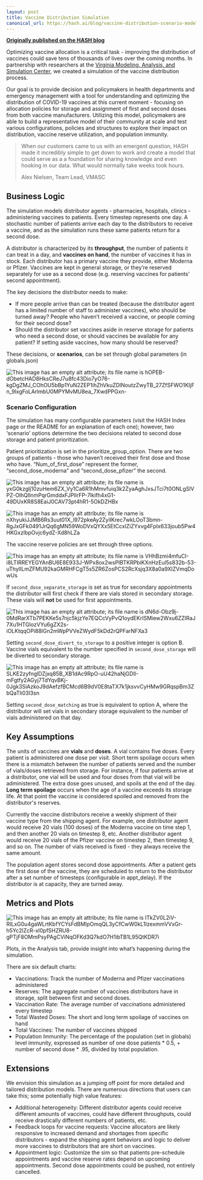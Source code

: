 ```yaml
---
layout: post
title: Vaccine Distribution Simulation
canonical_url: https://hash.ai/blog/vaccine-distribution-scenario-modeling
---
```


__[Originally published on the HASH blog](https://hash.ai/blog/vaccine-distribution-scenario-modeling)__

Optimizing vaccine allocation is a critical task - improving the distribution of vaccines could save tens of thousands of lives over the coming months. In partnership with researchers at the [Virginia Modeling, Analysis, and Simulation Center](https://www.odu.edu/vmasc), we created a simulation of the vaccine distribution process. 

Our goal is to provide decision and policymakers in health departments and emergency management with a tool for understanding and optimizing the distribution of COVID-19 vaccines at this current moment - focusing on allocation policies for storage and assignment of first and second doses from both vaccine manufacturers. Utilizing this model, policymakers are able to build a representative model of their community at scale and test various configurations, policies and structures to explore their impact on distribution, vaccine reserve utilization, and population immunity.

> When our customers came to us with an emergent question, HASH made it incredibly simple to get down to work and create a model that could serve as a a foundation for sharing knowledge and even hooking in our data. What would normally take weeks took hours. 
>
> Alex Nielsen, Team Lead, VMASC

## Business Logic

The simulation models distributor agents - pharmacies, hospitals, clinics - administering vaccines to patients. Every timestep represents one day. A stochastic number of patients arrive each day to the distributors to receive a vaccine, and as the simulation runs these same patients return for a second dose.

A distributor is characterized by its **throughput**, the number of patients it can treat in a day, and **vaccines on hand**, the number of vaccines it has in stock. Each distributor has a primary vaccine they provide, either Moderna or Pfizer. Vaccines are kept in general storage, or they’re reserved separately for use as a second dose (e.g. reserving vaccines for patients' second appointment).

The key decisions the distributor needs to make:

- If more people arrive than can be treated (because the distributor agent has a limited number of staff to administer vaccines), who should be turned away? People who haven’t received a vaccine, or people coming for their second dose? 
- Should the distributor set vaccines aside in reserve storage for patients who need a second dose, or should vaccines be available for any patient? If setting aside vaccines, how many should be reserved?

These decisions, or **scenarios**, can be set through global parameters (in globals.json)

![This image has an empty alt attribute; its file name is hOPEB-dObetcHAD8HksCReJ7u8fc43Dio7yO76-kgDgZMJ_COhOU5bBp1YuN2ZEP1ihZhVkuZDlNoutzZwyTB_27ZfSFWO1KIjFn_9lxgFoLArlmbU0MPYMvMU8ea_7XwdPPGxn-](https://lh3.googleusercontent.com/hOPEB-dObetcHAD8HksCReJ7u8fc43Dio7yO76-kgDgZMJ_COhOU5bBp1YuN2ZEP1ihZhVkuZDlNoutzZwyTB_27ZfSFWO1KIjFn_9lxgFoLArlmbU0MPYMvMU8ea_7XwdPPGxn-)

### Scenario Configuration

The simulation has many configurable parameters (visit the HASH Index page or the README for an explanation of each one); however, two ‘scenario’ options determine the two decisions related to second dose storage and patient prioritization.

Patient prioritization is set in the prioritize_group_option. There are two groups of patients - those who haven’t received their first dose and those who have. “Num_of_first_dose” represent the former, “second_dose_moderna” and “second_dose_pfizer” the second.

![This image has an empty alt attribute; its file name is yxG0kzglj10zuHem6ZX_Vy1Ca6R1hMmvfuiq3k2ZyaAghJxsJTci7t0ONLgSlVPZ-OlhQIlnmPqrGmddxFJPlIrFP-7lkifh4xG1-49DUxKR8S8EaiJ0CAV73pt4hR1-5OkDZHBx](https://lh6.googleusercontent.com/yxG0kzglj10zuHem6ZX_Vy1Ca6R1hMmvfuiq3k2ZyaAghJxsJTci7t0ONLgSlVPZ-OlhQIlnmPqrGmddxFJPlIrFP-7lkifh4xG1-49DUxKR8S8EaiJ0CAV73pt4hR1-5OkDZHBx)

![This image has an empty alt attribute; its file name is nXhyukiJJMB6Rs3uut01X_l972pkeAy2ZyiIKrec7wkLOoT3bmn-RgJxGFk0491JrQq6gMN59WoDVxQYXx5EtCcxlZiZYxvg4FpIx633joub5Pw4HKGxzIbpOvjc6ydZ-Xd8hLZa](https://lh5.googleusercontent.com/nXhyukiJJMB6Rs3uut01X_l972pkeAy2ZyiIKrec7wkLOoT3bmn-RgJxGFk0491JrQq6gMN59WoDVxQYXx5EtCcxlZiZYxvg4FpIx633joub5Pw4HKGxzIbpOvjc6ydZ-Xd8hLZa)

The vaccine reserve policies are set through three options.

![This image has an empty alt attribute; its file name is VHhBzmi4mfuCI-i8LTIRREYEGYAnBU6E8E933J-WPx8ox2wsPIBTKRPbiKXnHzEul5s832b-53-uThylILmZFMU92kaGMRHFCgT5s5ZR6ZosPCS2RcXsjq3X8a0a9XIZVmqDowUs](https://lh3.googleusercontent.com/VHhBzmi4mfuCI-i8LTIRREYEGYAnBU6E8E933J-WPx8ox2wsPIBTKRPbiKXnHzEul5s832b-53-uThylILmZFMU92kaGMRHFCgT5s5ZR6ZosPCS2RcXsjq3X8a0a9XIZVmqDowUs)

If `second_dose_separate_storage` is set as true for secondary appointments the distributor will first check if there are vials stored in secondary storage. These vials will **not** be used for first appointments.

![This image has an empty alt attribute; its file name is dN6d-Obz9j-0MdRarXTb7PEKKe5s7njc5kjzYe7EQCcVyPvQ1oydEKrISMiew2Wxu6ZZIRaJ7Xu1HTGlozVYu6gZX2s-iOLKtqqOPi88lGn2mWpPVVeZWydF5kDd2rQPFarNFXa3](https://lh4.googleusercontent.com/dN6d-Obz9j-0MdRarXTb7PEKKe5s7njc5kjzYe7EQCcVyPvQ1oydEKrISMiew2Wxu6ZZIRaJ7Xu1HTGlozVYu6gZX2s-iOLKtqqOPi88lGn2mWpPVVeZWydF5kDd2rQPFarNFXa3)

Setting `second_dose_divert_to_storage` to a positive integer is option B. Vaccine vials equivalent to the number specified in `second_dose_storage` will be diverted to secondary storage.

![This image has an empty alt attribute; its file name is SLKE2zyfnglDZjxq85B_XB1dAc9RpO-uU42haNjGDlI-mFgtfy2AGyj7TdYqvBKj-0Jgk3SiAzkoJ9dAefzfBCMcd6B9dV0E8taTX7k1jksvvCyHMw9GRqspBm3ZbQaTli03l3sn](https://lh5.googleusercontent.com/SLKE2zyfnglDZjxq85B_XB1dAc9RpO-uU42haNjGDlI-mFgtfy2AGyj7TdYqvBKj-0Jgk3SiAzkoJ9dAefzfBCMcd6B9dV0E8taTX7k1jksvvCyHMw9GRqspBm3ZbQaTli03l3sn)

Setting `second_dose_matching` as true is equivalent to option A, where the distributor will set vials in secondary storage equivalent to the number of vials administered on that day.

## Key Assumptions

The units of vaccines are **vials** and **doses**. A vial contains five doses. Every patient is administered one dose per visit. Short term spoilage occurs when there is a mismatch between the number of patients served and the number of vials/doses retrieved from storage. For instance, if four patients arrive at a distributor, one vial will be used and four doses from that vial will be administered. The extra dose goes unused, and spoils at the end of the day. **Long term spoilage** occurs when the age of a vaccine exceeds its storage life. At that point the vaccine is considered spoiled and removed from the distributor's reserves.

Currently the vaccine distributors receive a weekly shipment of their vaccine type from the shipping agent. For example, one distributor agent would receive 20 vials (100 doses) of the Moderna vaccine on time step 1, and then another 20 vials on timestep 8, etc. Another distributor agent would receive 20 vials of the Pfizer vaccine on timestep 2, then timestep 9, and so on. The number of vials received is fixed - they always receive the same amount.

The population agent stores second dose appointments. After a patient gets the first dose of the vaccine, they are scheduled to return to the distributor after a set number of timesteps (configurable in appt_delay). If the distributor is at capacity, they are turned away.

## Metrics and Plots

![This image has an empty alt attribute; its file name is ITkZV0L2iV-RILxG0u4gaWLrtKbfYCYsFdBMlpOmqQL3yCfCwW0kL1IzexmmVVxGr-h5Yc2lZcR-xI0pfSHZRU8-gPTjF8OMmPsyPAgCViNqOFKd3Q7kdO7H1ibTB1L95QtKDR7i](https://lh5.googleusercontent.com/ITkZV0L2iV-RILxG0u4gaWLrtKbfYCYsFdBMlpOmqQL3yCfCwW0kL1IzexmmVVxGr-h5Yc2lZcR-xI0pfSHZRU8-gPTjF8OMmPsyPAgCViNqOFKd3Q7kdO7H1ibTB1L95QtKDR7i)

Plots, in the Analysis tab, provide insight into what’s happening during the simulation.

There are six default charts:

- Vaccinations: Track the number of Moderna and Pfizer vaccinations administered
- Reserves: The aggregate number of vaccines distributors have in storage, split between first and second doses.
- Vaccination Rate: The average number of vaccinations administered every timestep
- Total Wasted Doses: The short and long term spoilage of vaccines on hand
- Total Vaccines: The number of vaccines shipped
- Population Immunity: The percentage of the population (set in globals) level immunity, expressed as number of one dose patients * 0.5, + number of second dose * .95, divided by total population.

## Extensions

We envision this simulation as a jumping off point for more detailed and tailored distribution models. There are numerous directions that users can take this; some potentially high value features:

- Additional heterogeneity: Different distributor agents could receive different amounts of vaccines, could have different throughputs, could receive drastically different numbers of patients, etc.
- Feedback loops for vaccine requests: Vaccine allocators are likely responsive to increased demand and shortages from specific distributors - expand the shipping agent behaviors and logic to deliver more vaccines to distributors that are short on vaccines.
- Appointment logic: Customize the sim so that patients pre-schedule appointments and vaccine reserve rates depend on upcoming appointments. Second dose appointments could be pushed, not entirely cancelled.